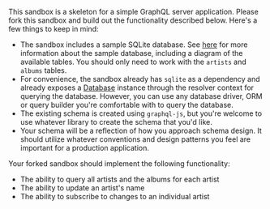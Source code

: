 This sandbox is a skeleton for a simple GraphQL server application. Please fork this sandbox and build out the functionality described below. Here's a few things to keep in mind:

- The sandbox includes a sample SQLite database. See [here](https://www.sqlitetutorial.net/sqlite-sample-database) for more information about the sample database, including a diagram of the available tables. You should only need to work with the `artists` and `albums` tables.
- For convenience, the sandbox already has `sqlite` as a dependency and already exposes a [Database](https://github.com/kriasoft/node-sqlite/blob/master/docs/classes/_src_database_.database.md) instance through the resolver context for querying the database. However, you can use any database driver, ORM or query builder you're comfortable with to query the database.
- The existing schema is created using `graphql-js`, but you're welcome to use whatever library to create the schema that you'd like.
- Your schema will be a reflection of how you approach schema design. It should utilize whatever conventions and design patterns you feel are important for a production application.

Your forked sandbox should implement the following functionality:

- The ability to query all artists and the albums for each artist
- The ability to update an artist's name
- The ability to subscribe to changes to an individual artist